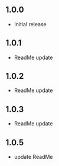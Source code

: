 ## 1.0.0

* Initial release

## 1.0.1

* ReadMe update

## 1.0.2

* ReadMe update

## 1.0.3

* ReadMe update

## 1.0.5

* update ReadMe